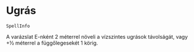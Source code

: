 # Ugrás

`SpellInfo`

A varázslat E-nként 2 méterrel növeli a vízszintes ugrások távolságát, vagy +½ méterrel a függőlegesekét 1 körig.

